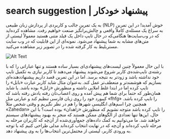 # search suggestion | پیشنهاد خودکار
به یک تمرین جالب و کاربردی از پردازش زبان طبیعی (NLP) خوش آمدید! در این تمرین به سراغ یک مسئله‌ی کاملاً واقعی و چالش‌برانگیز صنعت خواهیم رفت. مشاهده کرده‌اید که در وب‌سایت‌ها هنگامی‌که در حال تایپ داخل یک فیلد متنی هستید معمولاً لیستی از متن‌های مشابه به شما پیشنهاد می‌شود. نمونه‌ای از این قابلیت که در وب سایت مستربلیط به کار گرفته شده را در تصویر زیر مشاهده می‌کنید.


![Alt Text](screenshot.png)


با این حال معمولاً چنین لیست‌های پیشنهادی‌ای بسیار ساده هستند و تنها عباراتی را که با رشته‌ی تایپ‌شده‌ی کاربر شروع می‌شوند پیشنهاد می‌دهند تا کاربر نیازی به تکمیل تایپ خود نداشته باشد و زودتر به نتیجه برسد. اما در این تمرین قصد داریم پیشنهاددهنده‌ای بسازیم که هوشمندتر و منعطف‌تر عمل کند. به‌عنوان مثال شاید کاربر عبارت «بابل» را تایپ کرده اما در ابتدا غلط املایی داشته و منظورش «زابل» بوده باشد.  یا شاید همان‌طور که حتماً برای شما هم پیش آمده و روی اعصاب‌تان رفته یادش رفته باشد که کیبورد خود را روی زبان فارسی تنظیم کند و عبارتی مثل «fhfg» را تایپ کرده باشد. همچنین چرا اسم‌های انگلیسی شهرها را هم در نظر نگیریم و وقتی شخص مثلاً «Zahedan» را تایپ کرده باشد متوجه نشویم که منظورش «زاهدان» بوده است؟ با این حال، این‌ها تنها تعدادی از الگوهای ممکن هستند که منجر به بهبود پیشنهادهای سیستم خواهند شد. ما می‌توانیم به کمک داده‌های جمع‌آوری‌شده از آن‌چه که کاربران مرحله به مرحله تایپ کرده‌اند و آن‌چه که در نهایت انتخاب کرده‌اند مدلی طراحی کنیم که با توجه به ورودی کاربر، لیستی از محتمل‌ترین انتخاب‌ها را به وی پیشنهاد دهد.



